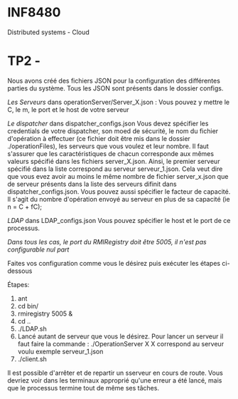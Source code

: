 # INF8480
Distributed systems - Cloud

# TP2 -

Nous avons créé des fichiers JSON pour la configuration des différentes parties du système. Tous les JSON sont présents dans le dossier configs.

*Les Serveurs*
dans operationServer/Server_X.json :
Vous pouvez y mettre le C, le m, le port et le host de votre serveur

*Le dispatcher* 
dans dispatcher_configs.json
Vous devez spécifier les credentials de votre dispatcher, son moed de sécurité, le nom du fichier d'opération à effectuer (ce fichier doit être mis dans le dossier ./operationFiles), 
les serveurs que vous voulez et leur nombre. Il faut s'assurer que les caractéristiques de chacun corresponde aux mêmes valeurs spécifié dans les fichiers server_X.json. Ainsi, le premier serveur spécifié dans la liste correspond au serveur serveur_1.json.
Cela veut dire que vous evez avoir au moins le même nombre de fichier server_x.json que de serveur présents dans la liste des serveurs difinit dans dispatcher_configs.json.
Vous pouvez aussi spécifier le facteur de capacité. Il s'agit du nombre d'opération envoyé au serveur en plus de sa capacité (ie n = C + fC);

*LDAP*
dans LDAP_configs.json
Vous pouvez spécifier le host et le port de ce processus.

*Dans tous les cas, le port du RMIRegistry doit être 5005, il n'est pas configurable nul part*

Faites vos configuration comme vous le désirez puis exécuter les étapes ci-dessous

Étapes:

1. ant
2. cd bin/
3. rmiregistry 5005 & 
4. cd ..
5. ./LDAP.sh
6. Lancé autant de serveur que vous le désirez. Pour lancer un serveur il faut faire la commande :
	./OperationServer X
	X correspond au serveur voulu exemple serveur_1.json
7. ./client.sh

Il est possible d'arrêter et de repartir un sserveur en cours de route. Vous devriez voir dans les terminaux approprié qu'une erreur a été lancé, mais que le processus termine tout de même ses tâches.
